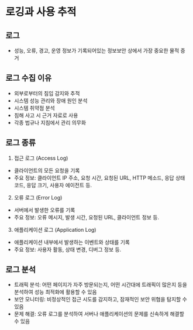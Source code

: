 # 로깅과 사용 추적

## 로그 
- 성능, 오류, 경고, 운영 정보가 기록되어있는 정보보안 상에서 가장 중요한 물적 증거

## 로그 수집 이유
- 외부로부터의 침입 감지와 추적
- 시스템 성능 관리와 장애 원인 분석
- 시스템 취약점 분석
- 침해 사고 시 근거 자료로 사용
- 각종 법규나 지침에서 관리 의무화

## 로그 종류
1. 접근 로그 (Access Log)
- 클라이언트의 모든 요청을 기록
- 주요 정보: 클라이언트 IP 주소, 요청 시간, 요청된 URL, HTTP 메소드, 응답 상태 코드, 응답 크기, 사용자 에이전트 등.
2. 오류 로그 (Error Log)
- 서버에서 발생한 오류를 기록
- 주요 정보: 오류 메시지, 발생 시간, 요청된 URL, 클라이언트 정보 등.
3. 애플리케이션 로그 (Application Log)
- 애플리케이션 내부에서 발생하는 이벤트와 상태를 기록
- 주요 정보: 사용자 활동, 상태 변경, 디버그 정보 등.

## 로그 분석
- 트래픽 분석: 어떤 페이지가 자주 방문되는지, 어떤 시간대에 트래픽이 많은지 등을 분석하여 성능 최적화에 활용할 수 있음
- 보안 모니터링: 비정상적인 접근 시도를 감지하고, 잠재적인 보안 위협을 탐지할 수 있음
- 문제 해결: 오류 로그를 분석하여 서버나 애플리케이션의 문제를 신속하게 해결할 수 있음